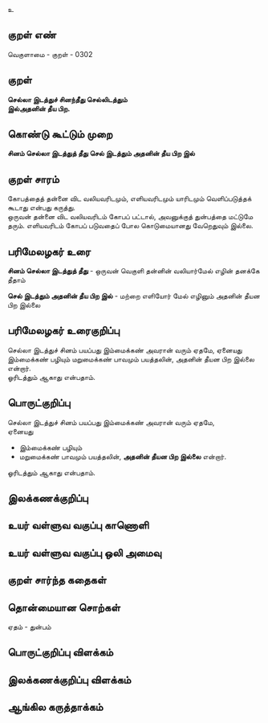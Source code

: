 உ

## குறள் எண் 

வெகுளாமை - குறள் - 0302  

## குறள் 

**செல்லா இடத்துச் சினந்தீது செல்லிடத்தும்  
இல்அதனின் தீய பிற.**

## கொண்டு கூட்டும் முறை

**சினம் செல்லா இடத்துத் தீது செல் இடத்தும் அதனின் தீய பிற இல்**

## குறள் சாரம் 

கோபத்தைத் தன்னை விட வலியவரிடமும், எளியவரிடமும் யாரிடமும் வெளிப்படுத்தக் கூடாது என்பது கருத்து.  
ஒருவன் தன்னை விட வலியவரிடம் கோபப் பட்டால், அவனுக்குத் துன்பத்தை மட்டுமே தரும். எளியவரிடம் கோபப் படுவதைப் போல கொடுமையானது வேறெதுவும் இல்லை.  

## பரிமேலழகர் உரை

**சினம் செல்லா இடத்துத் தீது** - ஒருவன் வெகுளி தன்னின் வலியார்மேல் எழின் தனக்கே தீதாம்  

**செல் இடத்தும் அதனின் தீய பிற இல்** - மற்றை எளியோர் மேல் எழினும் அதனின் தீயன பிற இல்லை   
  

## பரிமேலழகர் உரைகுறிப்பு   

செல்லா இடத்துச் சினம் பயப்பது இம்மைக்கண் அவரான் வரும் ஏதமே, ஏனையது இம்மைக்கண் பழியும் மறுமைக்கண் பாவமும் பயத்தலின், அதனின் தீயன பிற இல்லை என்றார்.  
ஓரிடத்தும் ஆகாது என்பதாம்.  

## பொருட்குறிப்பு 

செல்லா இடத்துச் சினம் பயப்பது இம்மைக்கண் அவரான் வரும் ஏதமே,   
ஏனையது   
* இம்மைக்கண் பழியும்   
* மறுமைக்கண் பாவமும் பயத்தலின், **அதனின் தீயன பிற இல்லை** என்றார்.  

ஓரிடத்தும் ஆகாது என்பதாம்.    

## இலக்கணக்குறிப்பு  


## உயர் வள்ளுவ வகுப்பு காணொளி


## உயர் வள்ளுவ வகுப்பு ஒலி அமைவு 

 
## குறள் சார்ந்த கதைகள் 


## தொன்மையான சொற்கள்  

ஏதம் - துன்பம் 

## பொருட்குறிப்பு விளக்கம்


## இலக்கணக்குறிப்பு விளக்கம்


## ஆங்கில கருத்தாக்கம் 


